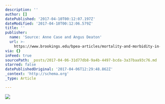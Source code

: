 ```yaml
---
description: ''
author: []
datePublished: '2017-04-10T00:12:07.197Z'
dateModified: '2017-04-10T00:12:06.579Z'
title: ''
publisher:
  name: 'Source: Anne Case and Angus Deaton'
  url: >-
    https://www.brookings.edu/bpea-articles/mortality-and-morbidity-in-the-21st-century/
via: {}
inFeed: true
sourcePath: _posts/2017-04-06-31d77db8-9a4b-4497-bcda-3a37baa93c76.md
starred: false
datePublishedOriginal: '2017-04-06T12:29:48.862Z'
_context: 'http://schema.org'
_type: Article

---
```

![](https://the-grid-user-content.s3-us-west-2.amazonaws.com/307e1127-104b-4088-853b-14b32fdd726d.png)